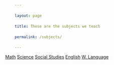 ```yaml
---
layout: page
title: These are the subjects we teach
permalink: /subjects/
---
```

<html>
<head>
<style>
div {background-color: white;}
div a {
    text-decoration: none;
    color: midnightblue;
    font-size: 20px;
    padding: 15px;
    display:inline-block;  
}
ul {
  display: inline;
  margin: 0;
  padding: 0;
}
ul li {display: inline-block;}
ul li:hover {background: yellow;}
ul li:hover ul {display: block;}
ul li ul {
  position: absolute;
  width: 200px;
  display: none;
  border-left: 1px;
  border-right: 1px;
  border-top: 1px;
  border-bottom: 1px;
  border-color: midnightblue;
}
ul li ul li {
  background: white;
  display: block;
  border-left: 1px;
  border-right: 1px;
  border-top: 1px;
  border-bottom: 1px;
  border-color: midnightblue; 
}
ul li ul li a {display:block !important;}
ul li ul li:hover {background: yellow;}
</style>
</head>
<body>

  <ul>
    <li>
      <a href="#">Math</a>
        <ul>
          <li><a href="#">Algebra 1</a></li>
          <li><a href="#">Algebra 2</a></li>
          <li><a href="#">Geometry</a></li>
          <li><a href="#">Pre Calculus</a></li>
          <li><a href="#">Calculus</a></li>
        </ul>
    </li>
    <li>
      <a href="#">Science</a>
      <ul>
        <li><a href="#">Biology</a></li>
        <li><a href="#">Chemistry</a></li>
        <li><a href="#">Environmental Science</a></li>
      </ul>
    </li>
    <li>
      <a href="#">Social Studies</a>
        <ul>
          <li><a href="#">U.S. History</a></li>
          <li><a href="#">World History</a></li>
          <li><a href="#">Government</a></li>
        </ul>
    </li>
    <li>
      <a href="#">English</a>
        <ul>
          <li><a href="#">Grammer</a></li>
          <li><a href="#">Link 2</a></li>
          <li><a href="#">Link 3</a></li>
        </ul>
    </li>
    <li>
      <a href="#">W. Language</a>
        <ul>
          <li><a href="#">Spanish</a></li>
          <li><a href="#">Dutch</a></li>
          <li><a href="#">Thelagu</a></li>
        </ul>
    </li>
    <li>
      
  </ul>


</body>
</html>
